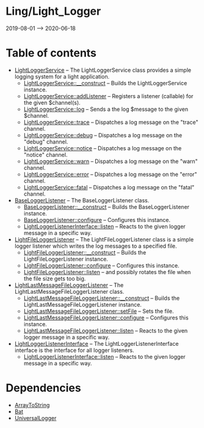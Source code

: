 Ling/Light_Logger
================
2019-08-01 --> 2020-06-18




Table of contents
===========

- [LightLoggerService](https://github.com/lingtalfi/Light_Logger/blob/master/doc/api/Ling/Light_Logger/LightLoggerService.md) &ndash; The LightLoggerService class provides a simple logging system for a light application.
    - [LightLoggerService::__construct](https://github.com/lingtalfi/Light_Logger/blob/master/doc/api/Ling/Light_Logger/LightLoggerService/__construct.md) &ndash; Builds the LightLoggerService instance.
    - [LightLoggerService::addListener](https://github.com/lingtalfi/Light_Logger/blob/master/doc/api/Ling/Light_Logger/LightLoggerService/addListener.md) &ndash; Registers a listener (callable) for the given $channel(s).
    - [LightLoggerService::log](https://github.com/lingtalfi/Light_Logger/blob/master/doc/api/Ling/Light_Logger/LightLoggerService/log.md) &ndash; Sends a the log $message to the given $channel.
    - [LightLoggerService::trace](https://github.com/lingtalfi/Light_Logger/blob/master/doc/api/Ling/Light_Logger/LightLoggerService/trace.md) &ndash; Dispatches a log message on the "trace" channel.
    - [LightLoggerService::debug](https://github.com/lingtalfi/Light_Logger/blob/master/doc/api/Ling/Light_Logger/LightLoggerService/debug.md) &ndash; Dispatches a log message on the "debug" channel.
    - [LightLoggerService::notice](https://github.com/lingtalfi/Light_Logger/blob/master/doc/api/Ling/Light_Logger/LightLoggerService/notice.md) &ndash; Dispatches a log message on the "notice" channel.
    - [LightLoggerService::warn](https://github.com/lingtalfi/Light_Logger/blob/master/doc/api/Ling/Light_Logger/LightLoggerService/warn.md) &ndash; Dispatches a log message on the "warn" channel.
    - [LightLoggerService::error](https://github.com/lingtalfi/Light_Logger/blob/master/doc/api/Ling/Light_Logger/LightLoggerService/error.md) &ndash; Dispatches a log message on the "error" channel.
    - [LightLoggerService::fatal](https://github.com/lingtalfi/Light_Logger/blob/master/doc/api/Ling/Light_Logger/LightLoggerService/fatal.md) &ndash; Dispatches a log message on the "fatal" channel.
- [BaseLoggerListener](https://github.com/lingtalfi/Light_Logger/blob/master/doc/api/Ling/Light_Logger/Listener/BaseLoggerListener.md) &ndash; The BaseLoggerListener class.
    - [BaseLoggerListener::__construct](https://github.com/lingtalfi/Light_Logger/blob/master/doc/api/Ling/Light_Logger/Listener/BaseLoggerListener/__construct.md) &ndash; Builds the BaseLoggerListener instance.
    - [BaseLoggerListener::configure](https://github.com/lingtalfi/Light_Logger/blob/master/doc/api/Ling/Light_Logger/Listener/BaseLoggerListener/configure.md) &ndash; Configures this instance.
    - [LightLoggerListenerInterface::listen](https://github.com/lingtalfi/Light_Logger/blob/master/doc/api/Ling/Light_Logger/Listener/LightLoggerListenerInterface/listen.md) &ndash; Reacts to the given logger message in a specific way.
- [LightFileLoggerListener](https://github.com/lingtalfi/Light_Logger/blob/master/doc/api/Ling/Light_Logger/Listener/LightFileLoggerListener.md) &ndash; The LightFileLoggerListener class is a simple logger listener which writes the log messages to a specified file.
    - [LightFileLoggerListener::__construct](https://github.com/lingtalfi/Light_Logger/blob/master/doc/api/Ling/Light_Logger/Listener/LightFileLoggerListener/__construct.md) &ndash; Builds the LightFileLoggerListener instance.
    - [LightFileLoggerListener::configure](https://github.com/lingtalfi/Light_Logger/blob/master/doc/api/Ling/Light_Logger/Listener/LightFileLoggerListener/configure.md) &ndash; Configures this instance.
    - [LightFileLoggerListener::listen](https://github.com/lingtalfi/Light_Logger/blob/master/doc/api/Ling/Light_Logger/Listener/LightFileLoggerListener/listen.md) &ndash; and possibly rotates the file when the file size gets too big.
- [LightLastMessageFileLoggerListener](https://github.com/lingtalfi/Light_Logger/blob/master/doc/api/Ling/Light_Logger/Listener/LightLastMessageFileLoggerListener.md) &ndash; The LightLastMessageFileLoggerListener class.
    - [LightLastMessageFileLoggerListener::__construct](https://github.com/lingtalfi/Light_Logger/blob/master/doc/api/Ling/Light_Logger/Listener/LightLastMessageFileLoggerListener/__construct.md) &ndash; Builds the LightLastMessageFileLoggerListener instance.
    - [LightLastMessageFileLoggerListener::setFile](https://github.com/lingtalfi/Light_Logger/blob/master/doc/api/Ling/Light_Logger/Listener/LightLastMessageFileLoggerListener/setFile.md) &ndash; Sets the file.
    - [LightLastMessageFileLoggerListener::configure](https://github.com/lingtalfi/Light_Logger/blob/master/doc/api/Ling/Light_Logger/Listener/LightLastMessageFileLoggerListener/configure.md) &ndash; Configures this instance.
    - [LightLastMessageFileLoggerListener::listen](https://github.com/lingtalfi/Light_Logger/blob/master/doc/api/Ling/Light_Logger/Listener/LightLastMessageFileLoggerListener/listen.md) &ndash; Reacts to the given logger message in a specific way.
- [LightLoggerListenerInterface](https://github.com/lingtalfi/Light_Logger/blob/master/doc/api/Ling/Light_Logger/Listener/LightLoggerListenerInterface.md) &ndash; The LightLoggerListenerInterface interface is the interface for all logger listeners.
    - [LightLoggerListenerInterface::listen](https://github.com/lingtalfi/Light_Logger/blob/master/doc/api/Ling/Light_Logger/Listener/LightLoggerListenerInterface/listen.md) &ndash; Reacts to the given logger message in a specific way.


Dependencies
============
- [ArrayToString](https://github.com/lingtalfi/ArrayToString)
- [Bat](https://github.com/lingtalfi/Bat)
- [UniversalLogger](https://github.com/lingtalfi/UniversalLogger)


